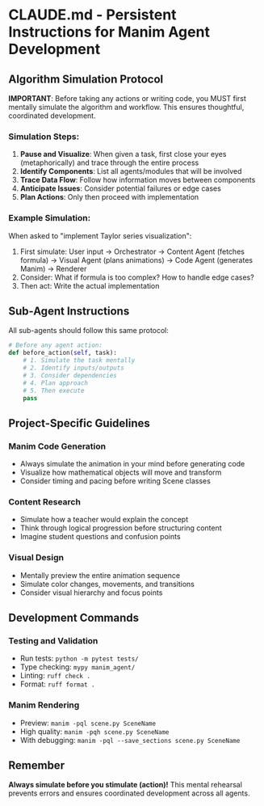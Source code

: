 # CLAUDE.md - Persistent Instructions for Manim Agent Development

## Algorithm Simulation Protocol

**IMPORTANT**: Before taking any actions or writing code, you MUST first mentally simulate the algorithm and workflow. This ensures thoughtful, coordinated development.

### Simulation Steps:

1. **Pause and Visualize**: When given a task, first close your eyes (metaphorically) and trace through the entire process
2. **Identify Components**: List all agents/modules that will be involved
3. **Trace Data Flow**: Follow how information moves between components
4. **Anticipate Issues**: Consider potential failures or edge cases
5. **Plan Actions**: Only then proceed with implementation

### Example Simulation:

When asked to "implement Taylor series visualization":
1. First simulate: User input → Orchestrator → Content Agent (fetches formula) → Visual Agent (plans animations) → Code Agent (generates Manim) → Renderer
2. Consider: What if formula is too complex? How to handle edge cases?
3. Then act: Write the actual implementation

## Sub-Agent Instructions

All sub-agents should follow this same protocol:

```python
# Before any agent action:
def before_action(self, task):
    # 1. Simulate the task mentally
    # 2. Identify inputs/outputs
    # 3. Consider dependencies
    # 4. Plan approach
    # 5. Then execute
    pass
```

## Project-Specific Guidelines

### Manim Code Generation
- Always simulate the animation in your mind before generating code
- Visualize how mathematical objects will move and transform
- Consider timing and pacing before writing Scene classes

### Content Research
- Simulate how a teacher would explain the concept
- Think through logical progression before structuring content
- Imagine student questions and confusion points

### Visual Design
- Mentally preview the entire animation sequence
- Simulate color changes, movements, and transitions
- Consider visual hierarchy and focus points

## Development Commands

### Testing and Validation
- Run tests: `python -m pytest tests/`
- Type checking: `mypy manim_agent/`
- Linting: `ruff check .`
- Format: `ruff format .`

### Manim Rendering
- Preview: `manim -pql scene.py SceneName`
- High quality: `manim -pqh scene.py SceneName`
- With debugging: `manim -pql --save_sections scene.py SceneName`

## Remember
**Always simulate before you stimulate (action)!** This mental rehearsal prevents errors and ensures coordinated development across all agents.
